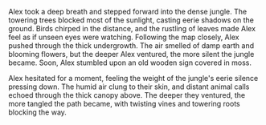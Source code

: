 Alex took a deep breath and stepped forward into the dense jungle. The towering trees blocked most of the sunlight, casting eerie shadows on the ground. Birds chirped in the distance, 
and the rustling of leaves made Alex feel as if unseen eyes were watching.
Following the map closely, Alex pushed through the thick undergrowth. 
The air smelled of damp earth and blooming flowers, but the deeper Alex ventured, the more silent the jungle became. 
Soon, Alex stumbled upon an old wooden sign covered in moss. 

Alex hesitated for a moment, feeling the weight of the jungle's eerie silence pressing down. The humid air clung to their skin, and distant animal calls echoed through the thick canopy above. The deeper they ventured, the more tangled the path became, with twisting vines and towering roots blocking the way.

